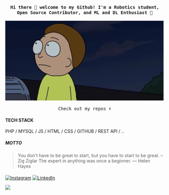 <!--
**aikesha/aikesha** is a ✨ _special_ ✨ repository because its `README.md` (this file) appears on your GitHub profile.

Here are some ideas to get you started:

- 🔭 I’m currently working on ...
- 🌱 I’m currently learning ...
- 👯 I’m looking to collaborate on ...
- 🤔 I’m looking for help with ...
- 💬 Ask me about ...
- 📫 How to reach me: ...
- 😄 Pronouns: ...
- ⚡ Fun fact: ...
-->

<h4 align="center"><samp> Hi there 👋 welcome to my Github! I'm a Robotics student, Open Source Contributor, and ML and DL Enthusiast 🐍  </samp></h4>

<p align="center">
  <img src="morty.PNG" alt="morty" style="width: 600px;"/>
</p>

<p align="center"><samp>
Check out my repos ⬇️  
  </samp>
</p>

#### TECH STACK

PHP / MYSQL / JS / HTML / CSS / GITHUB / REST API / ..

##### MOTTO

> You don't have to be great to start, but you have to start to be great. – Zig Ziglar
> The expert in anything was once a beginner. — Helen Hayes

####

<a href="https://www.instagram.com/arturssmirnovs/" target="_blank"><img src="https://raw.githubusercontent.com/arturssmirnovs/arturssmirnovs/master/ig.png" alt="Instagram" width="30"></a>
<a href="https://www.linkedin.com/in/art%C5%ABrs-smirnovs-b6399275/" target="_blank"><img src="https://raw.githubusercontent.com/arturssmirnovs/arturssmirnovs/master/in.png" alt="LinkedIn" width="30"></a>
<!--
<a href="https://github.com/arturssmirnovs" target="_blank"><img src="https://raw.githubusercontent.com/arturssmirnovs/arturssmirnovs/master/git.png" alt="GitHub" width="30"></a>
<a href="https://arturio.dev/" target="_blank"><img src="https://raw.githubusercontent.com/arturssmirnovs/arturssmirnovs/master/www.png" alt="Website" width="30"></a>
-->

![](https://komarev.com/ghpvc/?username=aikesha&color=green)
